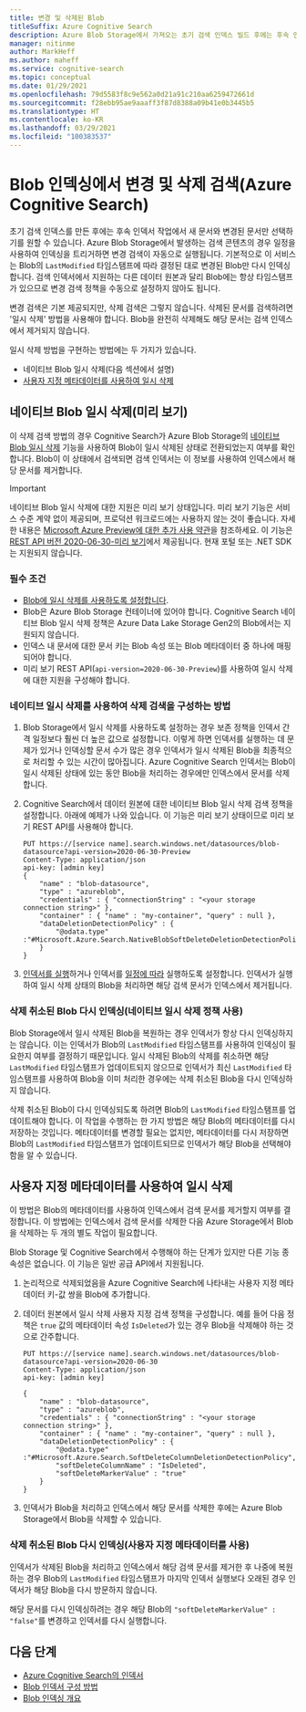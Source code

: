 ```yaml
---
title: 변경 및 삭제된 Blob
titleSuffix: Azure Cognitive Search
description: Azure Blob Storage에서 가져오는 초기 검색 인덱스 빌드 후에는 후속 인덱싱에서 변경되거나 삭제된 Blob만 선택할 수 있습니다. 이 문서에서는 자세한 내용을 설명합니다.
manager: nitinme
author: MarkHeff
ms.author: maheff
ms.service: cognitive-search
ms.topic: conceptual
ms.date: 01/29/2021
ms.openlocfilehash: 79d5583f8c9e562a0d21a91c210aa6259472661d
ms.sourcegitcommit: f28ebb95ae9aaaff3f87d8388a09b41e0b3445b5
ms.translationtype: HT
ms.contentlocale: ko-KR
ms.lasthandoff: 03/29/2021
ms.locfileid: "100383537"
---
```

# <a name="change-and-deletion-detection-in-blob-indexing-azure-cognitive-search"></a>Blob 인덱싱에서 변경 및 삭제 검색(Azure Cognitive Search)

초기 검색 인덱스를 만든 후에는 후속 인덱서 작업에서 새 문서와 변경된 문서만 선택하기를 원할 수 있습니다. Azure Blob Storage에서 발생하는 검색 콘텐츠의 경우 일정을 사용하여 인덱싱을 트리거하면 변경 검색이 자동으로 실행됩니다. 기본적으로 이 서비스는 Blob의 `LastModified` 타임스탬프에 따라 결정된 대로 변경된 Blob만 다시 인덱싱합니다. 검색 인덱서에서 지원하는 다른 데이터 원본과 달리 Blob에는 항상 타임스탬프가 있으므로 변경 검색 정책을 수동으로 설정하지 않아도 됩니다.

변경 검색은 기본 제공되지만, 삭제 검색은 그렇지 않습니다. 삭제된 문서를 검색하려면 '일시 삭제' 방법을 사용해야 합니다. Blob을 완전히 삭제해도 해당 문서는 검색 인덱스에서 제거되지 않습니다.

일시 삭제 방법을 구현하는 방법에는 두 가지가 있습니다.

+ 네이티브 Blob 일시 삭제(다음 섹션에서 설명)
+ [사용자 지정 메타데이터를 사용하여 일시 삭제](#soft-delete-using-custom-metadata)

## <a name="native-blob-soft-delete-preview"></a>네이티브 Blob 일시 삭제(미리 보기)

이 삭제 검색 방법의 경우 Cognitive Search가 Azure Blob Storage의 [네이티브 Blob 일시 삭제](../storage/blobs/soft-delete-blob-overview.md) 기능을 사용하여 Blob이 일시 삭제된 상태로 전환되었는지 여부를 확인합니다. Blob이 이 상태에서 검색되면 검색 인덱서는 이 정보를 사용하여 인덱스에서 해당 문서를 제거합니다.

> [!IMPORTANT]
> 네이티브 Blob 일시 삭제에 대한 지원은 미리 보기 상태입니다. 미리 보기 기능은 서비스 수준 계약 없이 제공되며, 프로덕션 워크로드에는 사용하지 않는 것이 좋습니다. 자세한 내용은 [Microsoft Azure Preview에 대한 추가 사용 약관](https://azure.microsoft.com/support/legal/preview-supplemental-terms/)을 참조하세요. 이 기능은 [REST API 버전 2020-06-30-미리 보기](./search-api-preview.md)에서 제공됩니다. 현재 포털 또는 .NET SDK는 지원되지 않습니다.

### <a name="prerequisites"></a>필수 조건

+ [Blob에 일시 삭제를 사용하도록 설정합니다](../storage/blobs/soft-delete-blob-enable.md).
+ Blob은 Azure Blob Storage 컨테이너에 있어야 합니다. Cognitive Search 네이티브 Blob 일시 삭제 정책은 Azure Data Lake Storage Gen2의 Blob에서는 지원되지 않습니다.
+ 인덱스 내 문서에 대한 문서 키는 Blob 속성 또는 Blob 메타데이터 중 하나에 매핑되어야 합니다.
+ 미리 보기 REST API(`api-version=2020-06-30-Preview`)를 사용하여 일시 삭제에 대한 지원을 구성해야 합니다.

### <a name="how-to-configure-deletion-detection-using-native-soft-delete"></a>네이티브 일시 삭제를 사용하여 삭제 검색을 구성하는 방법

1. Blob Storage에서 일시 삭제를 사용하도록 설정하는 경우 보존 정책을 인덱서 간격 일정보다 훨씬 더 높은 값으로 설정합니다. 이렇게 하면 인덱서를 실행하는 데 문제가 있거나 인덱싱할 문서 수가 많은 경우 인덱서가 일시 삭제된 Blob을 최종적으로 처리할 수 있는 시간이 많아집니다. Azure Cognitive Search 인덱서는 Blob이 일시 삭제된 상태에 있는 동안 Blob을 처리하는 경우에만 인덱스에서 문서를 삭제합니다.

1. Cognitive Search에서 데이터 원본에 대한 네이티브 Blob 일시 삭제 검색 정책을 설정합니다. 아래에 예제가 나와 있습니다. 이 기능은 미리 보기 상태이므로 미리 보기 REST API를 사용해야 합니다.

    ```http
    PUT https://[service name].search.windows.net/datasources/blob-datasource?api-version=2020-06-30-Preview
    Content-Type: application/json
    api-key: [admin key]
    {
        "name" : "blob-datasource",
        "type" : "azureblob",
        "credentials" : { "connectionString" : "<your storage connection string>" },
        "container" : { "name" : "my-container", "query" : null },
        "dataDeletionDetectionPolicy" : {
            "@odata.type" :"#Microsoft.Azure.Search.NativeBlobSoftDeleteDeletionDetectionPolicy"
        }
    }
    ```

1. [인덱서를 실행](/rest/api/searchservice/run-indexer)하거나 인덱서를 [일정에 따라](search-howto-schedule-indexers.md) 실행하도록 설정합니다. 인덱서가 실행하여 일시 삭제 상태의 Blob을 처리하면 해당 검색 문서가 인덱스에서 제거됩니다.

### <a name="reindexing-undeleted-blobs-using-native-soft-delete-policies"></a>삭제 취소된 Blob 다시 인덱싱(네이티브 일시 삭제 정책 사용)

Blob Storage에서 일시 삭제된 Blob을 복원하는 경우 인덱서가 항상 다시 인덱싱하지는 않습니다. 이는 인덱서가 Blob의 `LastModified` 타임스탬프를 사용하여 인덱싱이 필요한지 여부를 결정하기 때문입니다. 일시 삭제된 Blob의 삭제를 취소하면 해당 `LastModified` 타임스탬프가 업데이트되지 않으므로 인덱서가 최신 `LastModified` 타임스탬프를 사용하여 Blob을 이미 처리한 경우에는 삭제 취소된 Blob을 다시 인덱싱하지 않습니다. 

삭제 취소된 Blob이 다시 인덱싱되도록 하려면 Blob의 `LastModified` 타임스탬프를 업데이트해야 합니다. 이 작업을 수행하는 한 가지 방법은 해당 Blob의 메타데이터를 다시 저장하는 것입니다. 메타데이터를 변경할 필요는 없지만, 메타데이터를 다시 저장하면 Blob의 `LastModified` 타임스탬프가 업데이트되므로 인덱서가 해당 Blob을 선택해야 함을 알 수 있습니다.

## <a name="soft-delete-using-custom-metadata"></a>사용자 지정 메타데이터를 사용하여 일시 삭제

이 방법은 Blob의 메타데이터를 사용하여 인덱스에서 검색 문서를 제거할지 여부를 결정합니다. 이 방법에는 인덱스에서 검색 문서를 삭제한 다음 Azure Storage에서 Blob을 삭제하는 두 개의 별도 작업이 필요합니다.

Blob Storage 및 Cognitive Search에서 수행해야 하는 단계가 있지만 다른 기능 종속성은 없습니다. 이 기능은 일반 공급 API에서 지원됩니다.

1. 논리적으로 삭제되었음을 Azure Cognitive Search에 나타내는 사용자 지정 메타데이터 키-값 쌍을 Blob에 추가합니다.

1. 데이터 원본에서 일시 삭제 사용자 지정 검색 정책을 구성합니다. 예를 들어 다음 정책은 `true` 값의 메타데이터 속성 `IsDeleted`가 있는 경우 Blob을 삭제해야 하는 것으로 간주합니다.

    ```http
    PUT https://[service name].search.windows.net/datasources/blob-datasource?api-version=2020-06-30
    Content-Type: application/json
    api-key: [admin key]

    {
        "name" : "blob-datasource",
        "type" : "azureblob",
        "credentials" : { "connectionString" : "<your storage connection string>" },
        "container" : { "name" : "my-container", "query" : null },
        "dataDeletionDetectionPolicy" : {
            "@odata.type" :"#Microsoft.Azure.Search.SoftDeleteColumnDeletionDetectionPolicy",
            "softDeleteColumnName" : "IsDeleted",
            "softDeleteMarkerValue" : "true"
        }
    }
    ```

1. 인덱서가 Blob을 처리하고 인덱스에서 해당 문서를 삭제한 후에는 Azure Blob Storage에서 Blob을 삭제할 수 있습니다.

### <a name="reindexing-undeleted-blobs-using-custom-metadata"></a>삭제 취소된 Blob 다시 인덱싱(사용자 지정 메타데이터를 사용)

인덱서가 삭제된 Blob을 처리하고 인덱스에서 해당 검색 문서를 제거한 후 나중에 복원하는 경우 Blob의 `LastModified` 타임스탬프가 마지막 인덱서 실행보다 오래된 경우 인덱서가 해당 Blob을 다시 방문하지 않습니다.

해당 문서를 다시 인덱싱하려는 경우 해당 Blob의 `"softDeleteMarkerValue" : "false"`를 변경하고 인덱서를 다시 실행합니다.

## <a name="next-steps"></a>다음 단계

+ [Azure Cognitive Search의 인덱서](search-indexer-overview.md)
+ [Blob 인덱서 구성 방법](search-howto-indexing-azure-blob-storage.md)
+ [Blob 인덱싱 개요](search-blob-storage-integration.md)